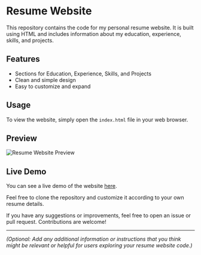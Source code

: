 # Resume Website

This repository contains the code for my personal resume website. It is built using HTML and includes information about my education, experience, skills, and projects.

## Features

- Sections for Education, Experience, Skills, and Projects
- Clean and simple design
- Easy to customize and expand

## Usage

To view the website, simply open the `index.html` file in your web browser.

## Preview

![Resume Website Preview](preview.png)

## Live Demo

You can see a live demo of the website [here](https://amitpatle.github.io).

Feel free to clone the repository and customize it according to your own resume details.

If you have any suggestions or improvements, feel free to open an issue or pull request. Contributions are welcome!

---

*(Optional: Add any additional information or instructions that you think might be relevant or helpful for users exploring your resume website code.)*
